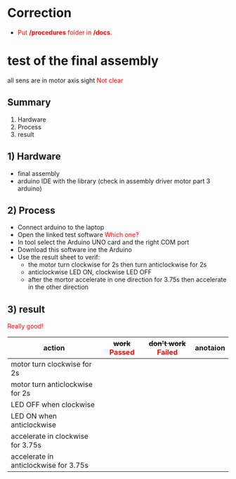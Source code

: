 # Correction
* <span style="color:red">Put **/procedures** folder in **/docs**.</span>

# test of the final assembly

all sens are in motor axis sight <span style="color:red">Not clear</span>

## Summary
1. Hardware
2. Process
3. result

## 1) Hardware
- final assembly
- arduino IDE with the library (check in assembly driver motor part 3 arduino)

## 2) Process
- Connect arduino to the laptop
- Open the linked test software <span style="color:red">Which one?</span>
- In tool select the Arduino UNO card and the right COM port
- Download this software ine the Arduino
- Use the result sheet to verif:
    - the motor turn clockwise for 2s then turn anticlockwise for 2s 
    - anticlockwise LED ON, clockwise LED OFF
    - after the mortor accelerate in one direction for 3.75s then accelerate in the other direction 

## 3) result
<span style="color:red">Really good!</span>

| action |~~work~~ <span style="color:red">Passed</span>    |~~don't work~~ <span style="color:red">Failed</span>   | anotaion|
|----------------------|--------|-----------------|---------|
| motor turn clockwise for 2s||||
| motor turn anticlockwise for 2s||||
| LED OFF when clockwise||||
| LED ON when anticlockwise||||
| accelerate in clockwise for 3.75s||||
| accelerate in anticlockwise for 3.75s||||